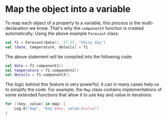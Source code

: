 # Map the object into a variable

To map each object of a property to a variable, this process is the multi-declaration we know. That's why the `componentX` function is created automatically. Using the above example `Forecast` class:

```kotlin
val f1 = Forecast(Date(), 27.5f, "Shiny day")
val (date, temperature, details) = f1
```

The above statement will be compiled into the following code:

```kotlin
val date = f1.component1()
val temperature = f1.component2()
val details = f1.component3()
```

The logic behind this feature is very powerful, it can in many cases help us to simplify the code. For example, the `Map` class contains implementations of some extended functions that allow it to use key and value in iterations:

```kotlin
for ((key, value) in map) {
	Log.d("map", "key:$key, value:$value")
}
```
